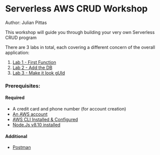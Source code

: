 # Serverless AWS CRUD Workshop

Author: Julian Pittas

This workshop will guide you through building your very own Serverless CRUD program

There are 3 labs in total, each covering a different concern of the overall application:

1. [Lab 1 - First Function](./Lab_1_-_First_Function)
2. [Lab 2 - Add the DB](./Lab_2_-_Add_the_DB)
3. [Lab 3 - Make it look gUId](./Lab_3_-_Make_it_look_gUId)

### Prerequisites:
#### Required
- A credit card and phone number (for account creation)
- [An AWS account](https://docs.aws.amazon.com/lambda/latest/dg/setup.html)
- [AWS CLI Installed & Configured](https://docs.aws.amazon.com/lambda/latest/dg/setup-awscli.html)
- [Node.Js v8.10 installed](https://www.taniarascia.com/how-to-install-and-use-node-js-and-npm-mac-and-windows/)

#### Additional
- [Postman](https://www.getpostman.com/apps)
